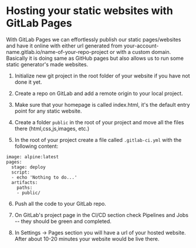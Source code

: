 # Hosting your static websites with GitLab Pages

With GitLab Pages we can effortlessly publish our static pages/websites and have it online with either url generated from your-account-name.gitlab.io/name-of-your-repo-project or with a custom domain. Basically it is doing same as GitHub pages but also allows us to run some static generator's made websites.

1. Initialize new git project in the root folder of your website if you have not done it yet.

2. Create a repo on GitLab and add a remote origin to your local project.

3. Make sure that your homepage is called index.html, it's the default entry point for any static website.

4. Create a folder `public` in the root of your project and move all the files there (html,css,js,images, etc.)

5. In the root of your project create a file called `.gitlab-ci.yml` with the following content:

```
image: alpine:latest
pages:
  stage: deploy
  script:
  - echo 'Nothing to do...'
  artifacts:
    paths:
    - public/
```

6. Push all the code to your GitLab repo.

7. On GitLab's project page in the CI/CD section check Pipelines and Jobs -- they should be green and completed.

8. In Settings -> Pages section you will have a url of your hosted website. After about 10-20 minutes your website would be live there.
